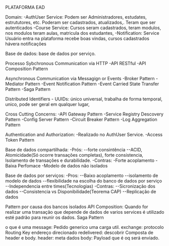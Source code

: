 PLATAFORMA EAD

Domain: 
-AuthUser Service: Podem ser Administradores, estudates, estrututores, etc. Poderam ser cadastrados, atualizados,. Teram que ser autenticados
-Course Service: Cursos seram cadastrados, teram modulos, nos modulos teram aulas, matricula dos estudantes,
-Notification: Service Usuário entra na plataforma recebe boas vindas, cursos cadastrados hávera notificações

Base de dados: base de dados por serviço.

Processo Sybchronous Communication via HTTP
-API RESTful
-API Composition Pattern

Asynchronous Communication via Messagign or Events
-Broker Pattern
-Mediator Pattern
-Event Notification Pattern
-Event Carried State Transfer Pattern
-Saga Pattern

Distributed Identifiers - UUIDs: único universal, trabalha de forma temporal, unico, pode ser geral em qualquer lugar,

Cross Cutting Concerns:
-API Gateway Pattern
-Service Registry Descovery Pattern
-Config Server Pattern
-Circuit Breaker Pattern
-Log Aggregation Pattern

Authentication and Authorization:
-Realizado no AuthUser Service.
-Access Token Pattern

Base de dados compartilhada:
-Prós: 
--forte consintência
--ACID, Atomicidade(Só ocorre transações completas), forte consistencia, Isolamento de transações e durabilidade.
-Contras:
-Forte acoplamento
-Baixa Perfomace
-Modelo de dados não isolados


Base de dados por serviços:
-Pros:
--Baixo acoplamento
--isolamento de modelo de dados
--flexibilidade na escolha do banco de dados por serviço
--Independencia entre times(Tecnologias)
-Contras:
--Sicronização dos dados
--Consistencia vs Disponibilidade(Teorema CAP)
--Replicação de dados

Pattern por causa dos bancos isolados
API Composition: Quando for realizar uma transação que depende de dados de varios services é utilizado esté padrão para reunir os dados.
Saga Pattern

o que é uma message: Pedido generico uma carga util.
exchange: protocolo
Routing Key endereço direcionado
redelivered: descobrir
Composta de header e body.
header: meta dados
body: Payload que é oq será enviado.






